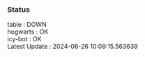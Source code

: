 ### Status


table : DOWN  
hogwarts : OK  
icy-bot : OK  
Latest Update : 2024-06-26 10:09:15.563639
